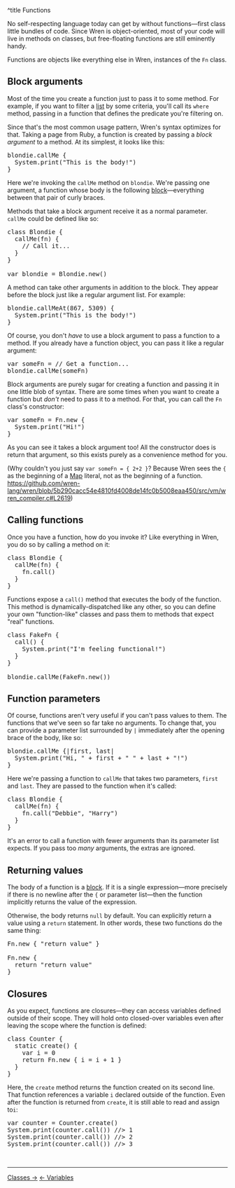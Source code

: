 ^title Functions

No self-respecting language today can get by without functions&mdash;first
class little bundles of code. Since Wren is object-oriented, most of your code
will live in methods on classes, but free-floating functions are still
eminently handy.

Functions are objects like everything else in Wren, instances of the `Fn`
class.

## Block arguments

Most of the time you create a function just to pass it to some method. For
example, if you want to filter a [list](lists.html) by some criteria, you'll
call its `where` method, passing in a function that defines the predicate
you're filtering on.

Since that's the most common usage pattern, Wren's syntax optimizes for that.
Taking a page from Ruby, a function is created by passing a *block argument* to
a method. At its simplest, it looks like this:

<pre class="snippet">
blondie.callMe {
  System.print("This is the body!")
}
</pre>

Here we're invoking the `callMe` method on `blondie`. We're passing one
argument, a function whose body is the
following [block](syntax.html#blocks)&mdash;everything between that pair of
curly braces.

Methods that take a block argument receive it as a normal parameter. `callMe`
could be defined like so:

<pre class="snippet">
class Blondie {
  callMe(fn) {
    // Call it...
  }
}

var blondie = Blondie.new()
</pre>

A method can take other arguments in addition to the block. They appear before
the block just like a regular argument list. For example:

<pre class="snippet">
blondie.callMeAt(867, 5309) {
  System.print("This is the body!")
}
</pre>

Of course, you don't *have* to use a block argument to pass a function to a
method. If you already have a function object, you can pass it like a regular
argument:

<pre class="snippet">
var someFn = // Get a function...
blondie.callMe(someFn)
</pre>

Block arguments are purely sugar for creating a function and passing it in one
little blob of syntax. There are some times when you want to create a function
but *don't* need to pass it to a method. For that, you can call the `Fn`
class's constructor:

<pre class="snippet">
var someFn = Fn.new {
  System.print("Hi!")
}
</pre>

As you can see it takes a block argument too! All the constructor does is
return that argument, so this exists purely as a convenience method for you.

(Why couldn't you just say `var someFn = { 2+2 }`?  Because Wren sees the `{`
as the beginning of a [Map][] literal, not as the beginning of a function.
<https://github.com/wren-lang/wren/blob/5b290cacc54e4810fd4008de14fc0b5008eaa450/src/vm/wren_compiler.c#L2619>)

[Map]: map.html

## Calling functions

Once you have a function, how do you invoke it? Like everything in Wren, you do
so by calling a method on it:

<pre class="snippet">
class Blondie {
  callMe(fn) {
    fn.call()
  }
}
</pre>

Functions expose a `call()` method that executes the body of the function. This
method is dynamically-dispatched like any other, so you can define your own
"function-like" classes and pass them to methods that expect "real" functions.

<pre class="snippet">
class FakeFn {
  call() {
    System.print("I'm feeling functional!")
  }
}

blondie.callMe(FakeFn.new())
</pre>

## Function parameters

Of course, functions aren't very useful if you can't pass values to them. The
functions that we've seen so far take no arguments. To change that, you can
provide a parameter list surrounded by `|` immediately after the opening brace
of the body, like so:

<pre class="snippet">
blondie.callMe {|first, last|
  System.print("Hi, " + first + " " + last + "!")
}
</pre>

Here we're passing a function to `callMe` that takes two parameters, `first` and
`last`. They are passed to the function when it's called:

<pre class="snippet">
class Blondie {
  callMe(fn) {
    fn.call("Debbie", "Harry")
  }
}
</pre>

It's an error to call a function with fewer arguments than its parameter list
expects. If you pass too *many* arguments, the extras are ignored.

## Returning values

The body of a function is a [block](syntax.html#blocks). If it is a single
expression&mdash;more precisely if there is no newline after the `{` or
parameter list&mdash;then the function implicitly returns the value of the
expression.

Otherwise, the body returns `null` by default. You can explicitly return a
value using a `return` statement. In other words, these two functions do the
same thing:

<pre class="snippet">
Fn.new { "return value" }

Fn.new {
  return "return value"
}
</pre>

## Closures

As you expect, functions are closures&mdash;they can access variables defined
outside of their scope. They will hold onto closed-over variables even after
leaving the scope where the function is defined:

<pre class="snippet">
class Counter {
  static create() {
    var i = 0
    return Fn.new { i = i + 1 }
  }
}
</pre>

Here, the `create` method returns the function created on its second line. That
function references a variable `i` declared outside of the function. Even after
the function is returned from `create`, it is still able to read and assign
to`i`:

<pre class="snippet">
var counter = Counter.create()
System.print(counter.call()) //> 1
System.print(counter.call()) //> 2
System.print(counter.call()) //> 3
</pre>

<br><hr>
<a class="right" href="classes.html">Classes &rarr;</a>
<a href="variables.html">&larr; Variables</a>
